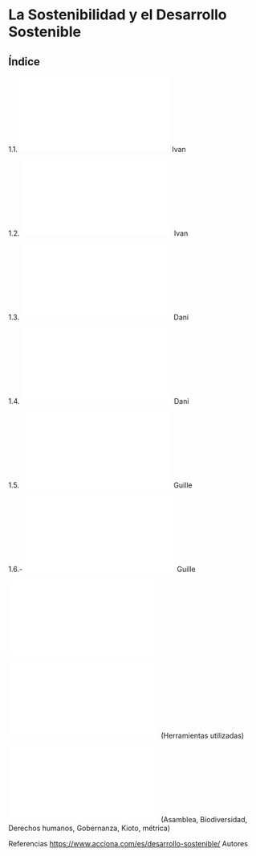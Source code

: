 # La Sostenibilidad y el Desarrollo Sostenible
## Índice
 
1.1. ![Introducción](Introduccion.md) Ivan

1.2. ![Sostenibilidad y desarrollo sostenible](Sostenibilidad.md) Ivan

1.3. ![¿Qué significa la sigla ASG?](ASG.md) Dani

1.4. ![La Agenda 2030 y los ODS](Agenda2030yODS.md) Dani

1.5. ![Marco normativo y regulador de la sostenibilidad en Europa](MarcoNormativo.md) Guille

1.6.- ![Evaluación del desempeño en sostenibilidad de las empresas](Evaluacion.md) Guille

![Conclusiones](conclusiones.md)

![Mapa conceptual](MapaConceptual.md) (Herramientas utilizadas)

![Glosario](Glosario.md) (Asamblea, Biodiversidad, Derechos humanos, Gobernanza, Kioto, métrica)

Referencias
https://www.acciona.com/es/desarrollo-sostenible/
Autores
